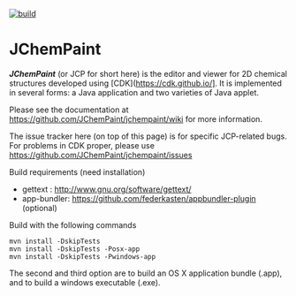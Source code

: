 [![build](https://github.com/JChemPaint/jchempaint/actions/workflows/maven.yml/badge.svg)](https://github.com/JChemPaint/jchempaint/actions/workflows/maven.yml)

# JChemPaint

***JChemPaint*** (or JCP for short here) is the editor and viewer for 2D chemical structures developed using [CDK](https://cdk.github.io/].
It is implemented in several forms: a Java application and two varieties of Java applet.

Please see the documentation at
https://github.com/JChemPaint/jchempaint/wiki
for more information.

The issue tracker here (on top of this page) is for specific
JCP-related bugs. For problems in CDK proper, please use
https://github.com/JChemPaint/jchempaint/issues


Build requirements (need installation)
 - gettext : http://www.gnu.org/software/gettext/
 - app-bundler: https://github.com/federkasten/appbundler-plugin (optional)

Build with the following commands

```
mvn install -DskipTests
mvn install -DskipTests -Posx-app
mvn install -DskipTests -Pwindows-app
```

The second and third option are to build an OS X application bundle (.app), and to build a windows executable (.exe).
